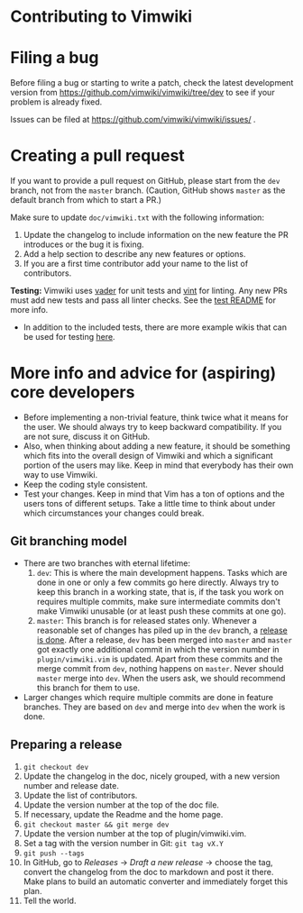 # Contributing to Vimwiki

# Filing a bug

Before filing a bug or starting to write a patch, check the latest development version from
https://github.com/vimwiki/vimwiki/tree/dev to see if your problem is already fixed.

Issues can be filed at https://github.com/vimwiki/vimwiki/issues/ .

# Creating a pull request

If you want to provide a pull request on GitHub, please start from the `dev` branch, not from the
`master` branch. (Caution, GitHub shows `master` as the default branch from which to start a PR.)

Make sure to update `doc/vimwiki.txt` with the following information:

1. Update the changelog to include information on the new feature the PR introduces or the bug it
   is fixing.
2. Add a help section to describe any new features or options.
3. If you are a first time contributor add your name to the list of contributors.

**Testing:** Vimwiki uses [vader](https://github.com/junegunn/vader.vim) for unit tests and
[vint](https://github.com/Kuniwak/vint) for linting. Any new PRs must add new tests and pass all
linter checks. See the [test README](test/README.md) for more info.

- In addition to the included tests, there are more example wikis that can be used for testing
  [here](https://github.com/vimwiki/testwikis).

# More info and advice for (aspiring) core developers

- Before implementing a non-trivial feature, think twice what it means for the user. We should
  always try to keep backward compatibility. If you are not sure, discuss it on GitHub.
- Also, when thinking about adding a new feature, it should be something which fits into the
  overall design of Vimwiki and which a significant portion of the users may like. Keep in mind
  that everybody has their own way to use Vimwiki.
- Keep the coding style consistent.
- Test your changes. Keep in mind that Vim has a ton of options and the users tons of different
  setups. Take a little time to think about under which circumstances your changes could break.

## Git branching model

- There are two branches with eternal lifetime:
    1. `dev`: This is where the main development happens. Tasks which are done in one or only a few
       commits go here directly. Always try to keep this branch in a working state, that is, if the
       task you work on requires multiple commits, make sure intermediate commits don't make
       Vimwiki unusable (or at least push these commits at one go).
    2. `master`: This branch is for released states only. Whenever a reasonable set of changes has
       piled up in the `dev` branch, a [release is done](#preparing-a-release). After a release,
       `dev` has been merged into `master` and `master` got exactly one additional commit in which
       the version number in `plugin/vimwiki.vim` is updated. Apart from these commits and the
       merge commit from `dev`, nothing happens on `master`. Never should `master` merge into
       `dev`. When the users ask, we should recommend this branch for them to use.
- Larger changes which require multiple commits are done in feature branches. They are based on
  `dev` and merge into `dev` when the work is done.

## Preparing a release

1. `git checkout dev`
2. Update the changelog in the doc, nicely grouped, with a new version number and release date.
3. Update the list of contributors.
4. Update the version number at the top of the doc file.
5. If necessary, update the Readme and the home page.
6. `git checkout master && git merge dev`
7. Update the version number at the top of plugin/vimwiki.vim.
8. Set a tag with the version number in Git: `git tag vX.Y`
9. `git push --tags`
10. In GitHub, go to _Releases_ -> _Draft a new release_ -> choose  the tag, convert the changelog
    from the doc to markdown and post it there. Make plans to build an automatic converter and
    immediately forget this plan.
11. Tell the world.

<!-- vim:tw=99 -->
